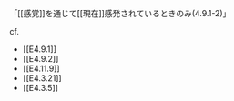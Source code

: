 



「[[感覚]]を通じて[[現在]]感発されているときのみ(4.9.1-2)」


cf. 
- [[E4.9.1]] 
- [[E4.9.2]]
- [[E4.11.9]]
- [[E4.3.21]]
- [[E4.3.5]]